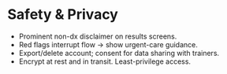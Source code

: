 # Safety & Privacy
- Prominent non-dx disclaimer on results screens.
- Red flags interrupt flow → show urgent-care guidance.
- Export/delete account; consent for data sharing with trainers.
- Encrypt at rest and in transit. Least-privilege access.

